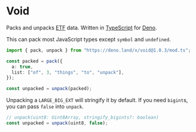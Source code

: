 # Void

Packs and unpacks [ETF](https://erlang.org/doc/apps/erts/erl_ext_dist.html)
data. Written in [TypeScript](https://www.typescriptlang.org/) for
[Deno](https://deno.land/).

This can pack most JavaScript types except `symbol` and `undefined`.

```ts
import { pack, unpack } from "https://deno.land/x/void@1.0.3/mod.ts";

const packed = pack({
  a: true,
  list: ["of", 3, "things", "to", "unpack"],
});

const unpacked = unpack(packed);
```

Unpacking a `LARGE_BIG_EXT` will stringify it by default. If you need `bigint`s,
you can pass `false` into `unpack`.

```ts
// unpack(uint8: Uint8Array, stringify_bigints?: boolean)
const unpacked = unpack(uint8, false);
```

